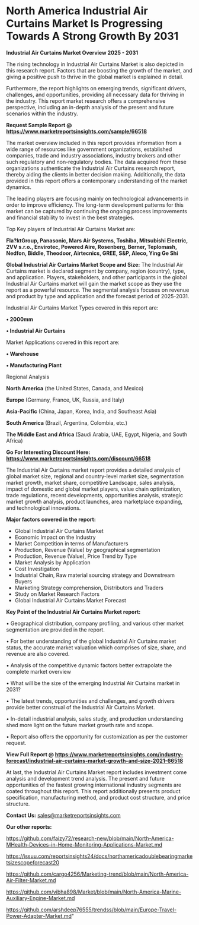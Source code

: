 # North America Industrial Air Curtains Market Is Progressing Towards A Strong Growth By 2031

<Strong> Industrial Air Curtains Market Overview 2025 - 2031</strong>

The rising technology in Industrial Air Curtains Market is also depicted in this research report. Factors that are boosting the growth of the market, and giving a positive push to thrive in the global market is explained in detail.

Furthermore, the report highlights on emerging trends, significant drivers, challenges, and opportunities, providing all necessary data for thriving in the industry. This report market research offers a comprehensive perspective, including an in-depth analysis of the present and future scenarios within the industry.

<strong>Request Sample Report @ <a href=https://www.marketreportsinsights.com/sample/66518>https://www.marketreportsinsights.com/sample/66518</a></strong>

The market overview included in this report provides information from a wide range of resources like government organizations, established companies, trade and industry associations, industry brokers and other such regulatory and non-regulatory bodies. The data acquired from these organizations authenticate the Industrial Air Curtains research report, thereby aiding the clients in better decision making. Additionally, the data provided in this report offers a contemporary understanding of the market dynamics.

The leading players are focusing mainly on technological advancements in order to improve efficiency. The long-term development patterns for this market can be captured by continuing the ongoing process improvements and financial stability to invest in the best strategies.

Top Key players of Industrial Air Curtains Market are:

<strong>Fla?ktGroup, Panasonic, Mars Air Systems, Toshiba, Mitsubishi Electric, 2VV s.r.o., Envirotec, Powered Aire, Rosenberg, Berner, Teplomash, Nedfon, Biddle, Theodoor, Airtecnics, GREE, S&P, Aleco, Ying Ge Shi</strong>

<strong><b>Global Industrial Air Curtains Market Scope and Size:</b></strong>
The Industrial Air Curtains market is declared segment by company, region (country), type, and application. Players, stakeholders, and other participants in the global Industrial Air Curtains market will gain the market scope as they use the report as a powerful resource. The segmental analysis focuses on revenue and product by type and application and the forecast period of 2025-2031.

Industrial Air Curtains Market Types covered in this report are:

<strong>• 2000mm

• Industrial Air Curtains</strong>

Market Applications covered in this report are:

<strong>• Warehouse

• Manufacturing Plant</strong> 

Regional Analysis

<strong>North America</strong> (the United States, Canada, and Mexico)

<strong>Europe</strong> (Germany, France, UK, Russia, and Italy)

<strong>Asia-Pacific</strong> (China, Japan, Korea, India, and Southeast Asia)

<strong>South America</strong> (Brazil, Argentina, Colombia, etc.)

<strong>The Middle East and Africa</strong> (Saudi Arabia, UAE, Egypt, Nigeria, and South Africa)

<strong>Go For Interesting Discount Here: <a href=https://www.marketreportsinsights.com/discount/66518>https://www.marketreportsinsights.com/discount/66518</a></strong>

The Industrial Air Curtains market report provides a detailed analysis of global market size, regional and country-level market size, segmentation market growth, market share, competitive Landscape, sales analysis, impact of domestic and global market players, value chain optimization, trade regulations, recent developments, opportunities analysis, strategic market growth analysis, product launches, area marketplace expanding, and technological innovations.

<strong><b>Major factors covered in the report:</b></strong>
<ul>
  <li>Global Industrial Air Curtains Market </li>
  <li>Economic Impact on the Industry</li>
  <li>Market Competition in terms of Manufacturers</li>
  <li>Production, Revenue (Value) by geographical segmentation</li>
  <li>Production, Revenue (Value), Price Trend by Type</li>
  <li>Market Analysis by Application</li>
  <li>Cost Investigation</li>
  <li>Industrial Chain, Raw material sourcing strategy and Downstream Buyers</li>
  <li>Marketing Strategy comprehension, Distributors and Traders</li>
  <li>Study on Market Research Factors</li>
  <li>Global Industrial Air Curtains Market Forecast</li>
</ul>

<strong><b>Key Point of the Industrial Air Curtains Market report:</b></strong>

• Geographical distribution, company profiling, and various other market segmentation are provided in the report.

• For better understanding of the global Industrial Air Curtains market status, the accurate market valuation which comprises of size, share, and revenue are also covered.

• Analysis of the competitive dynamic factors better extrapolate the complete market overview

• What will be the size of the emerging Industrial Air Curtains market in 2031?

• The latest trends, opportunities and challenges, and growth drivers provide better construal of the Industrial Air Curtains Market.

• In-detail industrial analysis, sales study, and production understanding shed more light on the future market growth rate and scope.

• Report also offers the opportunity for customization as per the customer request.

<strong><b>View Full Report @ <a href=https://www.marketreportsinsights.com/industry-forecast/industrial-air-curtains-market-growth-and-size-2021-66518>https://www.marketreportsinsights.com/industry-forecast/industrial-air-curtains-market-growth-and-size-2021-66518</a></b></strong>


At last, the Industrial Air Curtains Market report includes investment come analysis and development trend analysis. The present and future opportunities of the fastest growing international industry segments are coated throughout this report. This report additionally presents product specification, manufacturing method, and product cost structure, and price structure.

<strong>Contact Us:</strong>
sales@marketreportsinsights.com

<strong>Our other reports:</strong>

<a href=https://github.com/faizy72/research-new/blob/main/North-America-MHealth-Devices-in-Home-Monitoring-Applications-Market.md>https://github.com/faizy72/research-new/blob/main/North-America-MHealth-Devices-in-Home-Monitoring-Applications-Market.md</a>

<a href=https://issuu.com/reportsinsights24/docs/northamericadoublebearingmarketsizescopeforecast20>https://issuu.com/reportsinsights24/docs/northamericadoublebearingmarketsizescopeforecast20</a>

<a href=https://github.com/cargo4256/Marketing-trend/blob/main/North-America-Air-Filter-Market.md>https://github.com/cargo4256/Marketing-trend/blob/main/North-America-Air-Filter-Market.md</a>

<a href=https://github.com/vibha898/Market/blob/main/North-America-Marine-Auxiliary-Engine-Market.md>https://github.com/vibha898/Market/blob/main/North-America-Marine-Auxiliary-Engine-Market.md</a>

<a href=https://github.com/arshdeep76555/trendss/blob/main/Europe-Travel-Power-Adapter-Market.md>https://github.com/arshdeep76555/trendss/blob/main/Europe-Travel-Power-Adapter-Market.md</a>"
